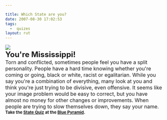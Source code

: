 ```yaml
---

title: Which State are you?
date: 2007-08-30 17:02:53
tags:
  -  quizes
layout: rut
---
```


<p><img src="http://bluepyramid.org/ia/ms.gif" /><br />
<font size="5">
<b>You're Mississippi!</b></font><br />
<font size="3">Torn and conflicted, sometimes people feel you have a split personality.
People have a hard time knowing whether you're coming or going, black or white, racist
or egalitarian. While you say you're a combination of everything, many look at you and
think you're just trying to be divisive, even offensive. It seems like your image problem
would be easy to correct, but you have almost no money for other changes or improvements.
When people are trying to slow themselves down, they say your name.</font><br />
<font size="2">
<b>Take the <a href="http://bluepyramid.org/ia/squiz.htm">State Quiz</a>
at the <a href="http://bluepyramid.org">Blue Pyramid</a>.</b></font></font></p>

